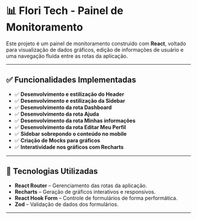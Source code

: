 # 📊 Flori Tech - Painel de Monitoramento

Este projeto é um painel de monitoramento construído com **React**, voltado para visualização de dados gráficos, edição de informações de usuário e uma navegação fluida entre as rotas da aplicação.

---

## ✅ Funcionalidades Implementadas

- ✅ **Desenvolvimento e estilização do Header**
- ✅ **Desenvolvimento e estilização da Sidebar**
- ✅ **Desenvolvimento da rota Dashboard**
- ✅ **Desenvolvimento da rota Ajuda**
- ✅ **Desenvolvimento da rota Minhas informações**
- ✅ **Desenvolvimento da rota Editar Meu Perfil**
- ✅ **Sidebar sobrepondo o conteúdo no mobile**
- ✅ **Criação de Mocks para gráficos**
- ✅ **Interatividade nos gráficos com Recharts**

---

## 🧪 Tecnologias Utilizadas

- **React Router** – Gerenciamento das rotas da aplicação.
- **Recharts** – Geração de gráficos interativos e responsivos.
- **React Hook Form** – Controle de formulários de forma performática.
- **Zod** – Validação de dados dos formulários.

---
